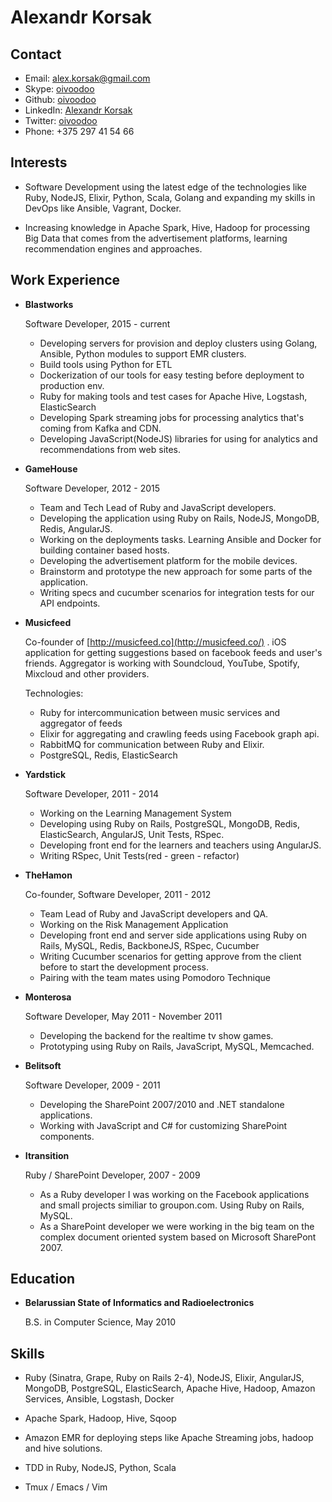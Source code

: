 Alexandr Korsak
===============


Contact
--------

*   Email: [alex.korsak@gmail.com](mailto:alex.korsak@gmail.com)
*   Skype: [oivoodoo](skype:oivoodoo)
*   Github: [oivoodoo](https://github.com/oivoodoo)
*   LinkedIn: [Alexandr Korsak](https://www.linkedin.com/pub/alexandr-korsak/10/14a/722/en)
*   Twitter: [oivoodoo](http://twitter.com/oivoodoo)
*   Phone: +375 297 41 54 66

Interests
---------

*   Software Development using the latest edge of the technologies like Ruby,
    NodeJS, Elixir, Python, Scala, Golang and expanding my skills in DevOps like Ansible,
    Vagrant, Docker.

*   Increasing knowledge in Apache Spark, Hive, Hadoop for processing Big Data that comes
    from the advertisement platforms, learning recommendation engines and
    approaches.

Work Experience
---------------

*   **Blastworks**

    Software Developer, 2015 - current

    -   Developing servers for provision and deploy clusters using Golang,
        Ansible, Python modules to support EMR clusters.
    -   Build tools using Python for ETL
    -   Dockerization of our tools for easy testing before deployment
        to production env.
    -   Ruby for making tools and test cases for Apache Hive, Logstash,
        ElasticSearch
    -   Developing Spark streaming jobs for processing analytics that's coming
        from Kafka and CDN.
    -   Developing JavaScript(NodeJS) libraries for using for analytics and
        recommendations from web sites.

*   **GameHouse**

    Software Developer, 2012 - 2015

    -   Team and Tech Lead of Ruby and JavaScript developers.
    -   Developing the application using Ruby on Rails, NodeJS, MongoDB, Redis,
        AngularJS.
    -   Working on the deployments tasks. Learning Ansible and Docker for
        building container based hosts.
    -   Developing the advertisement platform for the mobile devices.
    -   Brainstorm and prototype the new approach for some parts of the
        application.
    -   Writing specs and cucumber scenarios for integration tests for our API
        endpoints.

*   **Musicfeed**

    Co-founder of [http://musicfeed.co](http://musicfeed.co/) . iOS application
    for getting suggestions based on facebook feeds and user's friends. Aggregator
    is working with Soundcloud, YouTube, Spotify, Mixcloud and other providers.

    Technologies:

    - Ruby for intercommunication between music services and aggregator of feeds
    - Elixir for aggregating and crawling feeds using Facebook graph
      api.
    - RabbitMQ for communication between Ruby and Elixir.
    - PostgreSQL, Redis, ElasticSearch

*   **Yardstick**

    Software Developer, 2011 - 2014

    -   Working on the Learning Management System
    -   Developing using Ruby on Rails, PostgreSQL, MongoDB, Redis,
        ElasticSearch, AngularJS, Unit Tests, RSpec.
    -   Developing front end for the learners and teachers using AngularJS.
    -   Writing RSpec, Unit Tests(red - green - refactor)

*   **TheHamon**

    Co-founder, Software Developer, 2011 - 2012

    -   Team Lead of Ruby and JavaScript developers and QA.
    -   Working on the Risk Management Application
    -   Developing front end and server side applications using Ruby on Rails,
        MySQL, Redis, BackboneJS, RSpec, Cucumber
    -   Writing Cucumber scenarios for getting approve from the client
        before to start the development process.
    -   Pairing with the team mates using Pomodoro Technique

*   **Monterosa**

    Software Developer, May 2011 - November 2011

    -   Developing the backend for the realtime tv show games.
    -   Prototyping using Ruby on Rails, JavaScript, MySQL, Memcached.

*   **Belitsoft**

    Software Developer, 2009 - 2011

    -   Developing the SharePoint 2007/2010 and .NET standalone applications.
    -   Working with JavaScript and C# for customizing SharePoint components.

*   **Itransition**

    Ruby / SharePoint Developer, 2007 - 2009

    -   As a Ruby developer I was working on the Facebook applications and small
        projects similiar to groupon.com. Using Ruby on Rails, MySQL.
    -   As a SharePoint developer we were working in the big team on the
        complex document oriented system based on Microsoft SharePont 2007.


Education
---------

*   **Belarussian State of Informatics and Radioelectronics**

    B.S. in Computer Science, May 2010


Skills
------

*   Ruby (Sinatra, Grape, Ruby on Rails 2-4), NodeJS, Elixir, AngularJS, MongoDB,
    PostgreSQL, ElasticSearch, Apache Hive, Hadoop, Amazon Services, Ansible,
    Logstash, Docker

*   Apache Spark, Hadoop, Hive, Sqoop

*   Amazon EMR for deploying steps like Apache Streaming jobs, hadoop and hive
    solutions.

*   TDD in Ruby, NodeJS, Python, Scala

*   Tmux / Emacs / Vim
